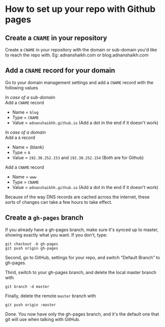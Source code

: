 # How to set up your repo with Github pages

## Create a ```CNAME``` in your repository
Create a ```CNAME``` in your repository with the domain or sub-domain you'd like to
reach the repo with.
Eg: adnanshaikh.com or blog.adnanshaikh.com

## Add a ```CNAME``` record for your domain
Go to your domain management settings and add a ```CNAME``` record with the
following values

_In case of a sub-domain_  
Add a ```CNAME``` record
* Name = ```blog```  
* Type = ```CNAME```  
* Value = ```adnanshaikhh.github.io``` (Add a dot in the end if it doesn't work)

_In case of a domain_  
Add a ```A``` record
* Name = (blank)
* Type = ```A```
* Value = ```192.30.252.153``` and ```192.30.252.154``` (Both are for Github)

Add a ```CNAME``` record  
* Name = ```www```  
* Type = ```CNAME```  
* Value = ```adnanshaikhh.github.io``` (Add a dot in the end if it doesn't work)

Because of the way DNS records are cached across the internet, these sorts of
changes can take a few hours to take effect.

## Create a ```gh-pages``` branch
If you already have a gh-pages branch, make sure it's synced up to
master, showing exactly what you want. If you don't, type:

```
git checkout -b gh-pages
git push origin gh-pages
```

Second, go to GitHub, settings for your repo, and switch “Default Branch”
to gh-pages.

Third, switch to your gh-pages branch, and delete the local master branch with

```
git branch -d master
```

Finally, delete the remote ```master``` branch with

```
git push origin :master
```

Done. You now have only the gh-pages branch, and it's the default one that git
will use when talking with GitHub.
